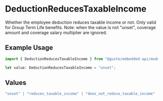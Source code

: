 # DeductionReducesTaxableIncome

Whether the employee deduction reduces taxable income or not. Only valid for Group Term Life benefits. Note: when the value is not "unset", coverage amount and coverage salary multiplier are ignored.

## Example Usage

```typescript
import { DeductionReducesTaxableIncome } from "@gusto/embedded-api/models/operations/postv1employeesemployeeidemployeebenefits.js";

let value: DeductionReducesTaxableIncome = "unset";
```

## Values

```typescript
"unset" | "reduces_taxable_income" | "does_not_reduce_taxable_income"
```